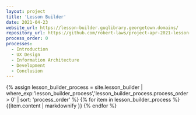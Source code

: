 ```yaml
---
layout: project
title: 'Lesson Builder'
date: 2021-04-23
website_url: https://lesson-builder.guqlibrary.georgetown.domains/
repository_url: https://github.com/robert-laws/project-apr-2021-lesson-plan-builder
process_order: 0
processes:
  - Introduction
  - UX Design
  - Information Architecture
  - Development
  - Conclusion
---
```


{% assign lesson_builder_process = site.lesson_builder | where_exp:'lesson_builder_process','lesson_builder_process.process_order > 0' | sort: 'process_order' %}
{% for item in lesson_builder_process %}
{{item.content | markdownify }}
{% endfor %}
